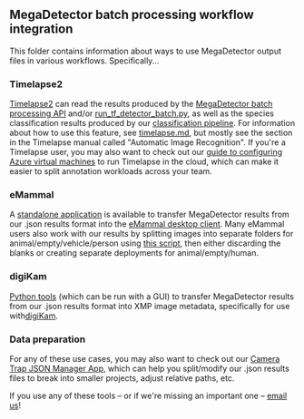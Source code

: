 ## MegaDetector batch processing workflow integration

This folder contains information about ways to use MegaDetector output files in various workflows.  Specifically...

### Timelapse2

[Timelapse2](http://saul.cpsc.ucalgary.ca/timelapse/) can read the results produced by the [MegaDetector batch processing API](https://github.com/microsoft/CameraTraps/tree/master/api/batch_processing) and/or [run_tf_detector_batch.py](https://github.com/microsoft/CameraTraps/blob/master/detection/run_tf_detector_batch.py), as well as the species classification results produced by our [classification pipeline](https://github.com/microsoft/CameraTraps/tree/master/classification).  For information about how to use this feature, see [timelapse.md](timelapse.md), but mostly see the section in the Timelapse manual called "Automatic Image Recognition".  If you're a Timelapse user, you may also want to check out our [guide to configuring Azure virtual machines](remote_desktop.md) to run Timelapse in the cloud, which can make it easier to split annotation workloads across your team.

### eMammal

A [standalone application](https://github.com/microsoft/CameraTraps/tree/master/api/batch_processing/integration/eMammal) is available to transfer MegaDetector results from our .json results format into the [eMammal desktop client](https://emammal.si.edu/eyes-wildlife/content/downloading-desktop-application).  Many eMammal users also work with our results by splitting images into separate folders for animal/empty/vehicle/person using [this script](https://github.com/microsoft/CameraTraps/blob/master/api/batch_processing/postprocessing/separate_detections_into_folders.py), then either discarding the blanks or creating separate deployments for animal/empty/human.

### digiKam

[Python tools](digiKam/README.md) (which can be run with a GUI) to transfer MegaDetector results from our .json results format into XMP image metadata, specifically for use with[digiKam](https://www.digikam.org/).

### Data preparation

For any of these use cases, you may also want to check out our [Camera Trap JSON Manager App](https://github.com/microsoft/CameraTraps/blob/master/api/batch_processing/postprocessing/CameraTrapJsonManagerApp.md), which can help you split/modify our .json results files to break into smaller projects, adjust relative paths, etc.

If you use any of these tools &ndash; or if we're missing an important one &ndash; <a href="mailto:cameratraps@lila.science">email us</a>!


